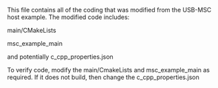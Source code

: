 
This file contains all of the coding that was modified from the USB-MSC host example. The modified code includes:

main/CMakeLists

msc_example_main

and potentially c_cpp_properties.json



To verify code, modify the main/CmakeLists and msc_example_main as required. If it does not build, then change the c_cpp_properties.json
